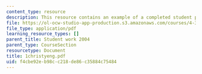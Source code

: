 ```yaml
---
content_type: resource
description: This resource contains an example of a completed student project.
file: https://ol-ocw-studio-app-production.s3.amazonaws.com/courses/4-301-introduction-to-the-visual-arts-spring-2007/f4cbe92eb98cc218de86c35884c75484_1christyeng.pdf
file_type: application/pdf
learning_resource_types: []
parent_title: Student work 2004
parent_type: CourseSection
resourcetype: Document
title: 1christyeng.pdf
uid: f4cbe92e-b98c-c218-de86-c35884c75484
---
```

